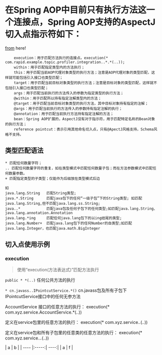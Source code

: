 # 在Spring AOP中目前只有执行方法这一个连接点，Spring AOP支持的AspectJ切入点指示符如下：
[from](http://sishuok.com/forum/posts/list/281.html) here!
 
```
	execution：用于匹配方法执行的连接点。execution(* com.rapid.example.topic.profiler.integration..*.*(..));
	within：用于匹配指定类型内的方法执行；
	this：用于匹配当前AOP代理对象类型的执行方法；注意是AOP代理对象的类型匹配，这样就可能包括引入接口也类型匹配；
	target：用于匹配当前目标对象类型的执行方法；注意是目标对象的类型匹配，这样就不包括引入接口也类型匹配；
	args：用于匹配当前执行的方法传入的参数为指定类型的执行方法；
	@within：用于匹配所以持有指定注解类型内的方法；
	@target：用于匹配当前目标对象类型的执行方法，其中目标对象持有指定的注解；
	@args：用于匹配当前执行的方法传入的参数持有指定注解的执行；
	@annotation：用于匹配当前执行方法持有指定注解的方法；
 	bean：Spring AOP扩展的，AspectJ没有对于指示符，用于匹配特定名称的Bean对象的执行方法；
	reference pointcut：表示引用其他命名切入点，只有@ApectJ风格支持，Schema风格不支持。
```
         
## 类型匹配语法
```
* 匹配任何数量字符；
.. 匹配任何数量字符的重复，如在类型模式中匹配任何数量子包；而在方法参数模式中匹配任何数量参数。
+ 匹配指定类型的子类型；仅能作为后缀放在类型模式后边

如
java.lang.String   匹配String类型;
java.*.String      匹配java包下的任何“一级子包”下的String类型; 如匹配java.lang.String,但不匹配java.lang.ss.String;
java..*            匹配java包及任何子包下的任何类型;如匹配java.lang.String、java.lang.annotation.Annotation
java.lang.*ing     匹配任何java.lang包下的以ing结尾的类型;
java.lang.Number+  匹配java.lang包下的任何Number的自类型;如匹配java.lang.Integer，也匹配java.math.BigInteger
```

## 切入点使用示例
### execution
> 使用“execution(方法表达式)”匹配方法执行

`public * *(..)` 任何公共方法的执行

`* cn.javass..IPointcutService.*()` cn.javass包及所有子包下IPointcutService接口中的任何无参方法

AccountService 接口的任意方法的执行：
execution(* com.xyz.service.AccountService.*(..))

定义在service包里的任意方法的执行：
execution(* com.xyz.service.*.*(..))

定义在service包和所有子包里的任意类的任意方法的执行：
execution(* com.xyz.service..*.*(..))
 
| a | b |
| ---- |:-----:| ----:|
| a | f |